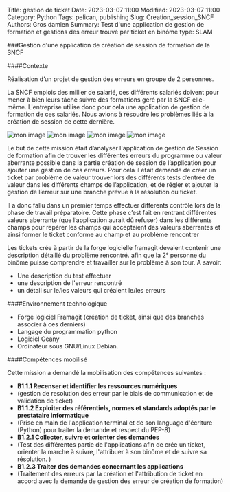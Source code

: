 Title: gestion de ticket
Date: 2023-03-07 11:00
Modified: 2023-03-07 11:00
Category: Python
Tags: pelican, publishing
Slug: Creation_session_SNCF
Authors: Gros damien
Summary: Test d'une application de gestion de formation et gestions des erreur trouvé par ticket en binôme 
type: SLAM

                    
###Gestion d'une application de création de session de formation de la SNCF

####Contexte

Réalisation d’un projet de gestion des erreurs en groupe de 2 personnes.

La SNCF emplois des millier de salarié, ces différents salariés doivent pour mener à bien leurs tâche suivre des formations geré par la SNCF elle-même. L'entreprise utilise donc pour cela une application de gestion de formation de ces salariés. Nous avions à résoudre les problèmes liés à la création de session de cette dernière.

![mon image](./theme/images/creation_session/gestion_formation_menu.png) ![mon image](./theme/images/creation_session/gestion_formation_activite.png) 
![mon image](./theme/images/creation_session/gestion_formation_action.png) ![mon image](./theme/images/creation_session/gestion_formation.png) 

Le but de cette mission était d’analyser l'application de gestion de Session de formation afin de trouver les différentes erreurs du programme ou valeur aberrante possible dans la partie création de session de l’application pour ajouter une gestion de ces erreurs. Pour cela il était demandé de créer un ticket par problème de valeur trouver lors des différents tests d’entrée de valeur dans les différents champs de l’application, et de régler et ajouter la gestion de l’erreur sur une branche prévue à la résolution du ticket.

Il a donc fallu dans un premier temps effectuer différents contrôle lors de la phase de travail préparatoire. Cette phase c’est fait en rentrant différentes valeurs aberrante (que l’application aurait dû refuser) dans les différents champs pour repérer les champs qui acceptaient des valeurs aberrantes et ainsi former le ticket conforme au champ et au problème rencontrer

Les tickets crée à partir de la forge logicielle framagit devaient contenir une description détaillé du problème rencontré. afin que la 2ᵉ personne du binôme puisse comprendre et travailler sur le problème à son tour.
A savoir:
- Une description du test effectuer
- une description de l'erreur rencontré 
- un détail sur le/les valeurs qui créaient le/les erreurs 

####Environnement technologique

- Forge logiciel Framagit (création de ticket, ainsi que des branches associer à ces derniers)
- Langage du programmation python
- Logiciel Geany
- Ordinateur sous GNU/Linux Debian.

####Compétences mobilisé

Cette mission a demandé la mobilisation des compétences suivantes :

- **B1.1.1 Recenser et identifier les ressources numériques**
- (gestion de resolution des erreur par le biais de communication et de validation de ticket)
- **B1.1.2 Exploiter des référentiels, normes et standards adoptés par le prestataire informatique**
- (Prise en main de l'application terminal et de son language d'écriture (Python) pour traiter la demande et respect du PEP-8)
- **B1.2.1 Collecter, suivre et orienter des demandes**
- (Test des différentes partie de l'applications afin de crée un ticket, orienter la marche à suivre, l'attribuer à son binôme et de suivre sa résolution. )
- **B1.2.3 Traiter des demandes concernant les applications**
- (Traitement des erreurs par la création et l'attribution de ticket en accord avec la demande de gestion des erreur de création de formation)
